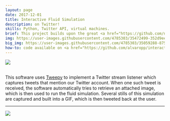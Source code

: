```yaml
---
layout: page
date: 2017-12-01
title: Interactive Fluid Simulation
description: on Twitter!
skills: Python, Twitter API, virtual machines.
brief: This project builds upon the great <a href="https://github.com/ngcm/interactive-fluid-demo" target="_blank">fluid flow simulation</a> developed by <a href="http://cmg.soton.ac.uk/people/gmd1n15/" target="_blank">Gary Downing</a> as an <a href="http://ngcm.soton.ac.uk" target="_blank">NGCM</a> outreach show. This fluid simulation software takes real input from a web-cam and runs a fluid simulation on top of the real-time images, where fluid comes from the left-hand side of the screen and is affected by the present objects on its way. This has been proven very successful in previous outreach events from the University of Southampton. For this year's University of Southampton Science and Engineering Festival 2018, and any other outreach events, I made a simple extension which integrates with Twitter. Basically, any participant can send a custom image or drawing to our Twitter account <a href="https://twitter.com/FluidFlowTest" target="_blank">@FluidFlowTest</a>, and will instantly receive a GIF with the fluid simulation on top of their image in return.
img: https://user-images.githubusercontent.com/4785303/35472499-352d9ee0-0368-11e8-83ca-f20c6c2cc1ea.png
big_img: https://user-images.githubusercontent.com/4785303/35059288-8757857c-fbb2-11e7-9b96-b0d32f02744f.gif
how-to: code available on <a href="https://github.com/alvaropp/interactive-fluid-twitter" target="_blank">GitHub</a>.
---
```


<div class="img_single">
    <img class="col three" src="https://user-images.githubusercontent.com/4785303/35060001-eb033510-fbb4-11e7-8d14-384632987b6b.gif"/>
</div>

<br>

This software uses <a href="https://github.com/tweepy/tweepy" target="_blank">Tweepy</a> to implement a Twitter stream listener which captures tweets that mention our Twitter account. When one such tweet is received, the software automatically tries to retrieve an attached image, which is then used to run the fluid simulation. Several stills of this simulation are captured and built into a GIF, which is then tweeted back at the user.

<hr>

![](https://img.shields.io/badge/License-MIT-yellow.svg)
